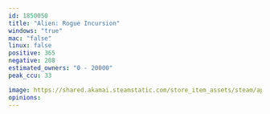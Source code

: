 ```yaml
---
id: 1850050
title: "Alien: Rogue Incursion"
windows: "true"
mac: "false"
linux: false
positive: 365
negative: 208
estimated_owners: "0 - 20000"
peak_ccu: 33

image: https://shared.akamai.steamstatic.com/store_item_assets/steam/apps/1850050/header.jpg?t=1734621044
opinions:
---
```

